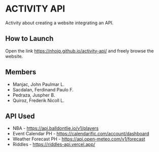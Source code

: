 # ACTIVITY API
Activity about creating a website integrating an API.
## How to Launch
Open the link https://nhojp.github.io/activity-api/ and freely browse the website.
## Members
- Manjac, John Paulmar L.
- Sacdalan, Ferdinand Paulo F.
- Pedraza, Juspher B.
- Quiroz, Frederik Nicoll L.
## API Used
- NBA - https://api.balldontlie.io/v1/players
- Event Calendar PH - https://calendarific.com/account/dashboard
- Weather Forecast PH - https://api.open-meteo.com/v1/forecast
- Riddles - https://riddles-api.vercel.app/

